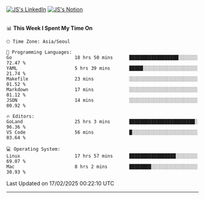 
[![JS's LinkedIn](https://img.shields.io/badge/LinkedIn-blue?style=for-the-badge&logo=linkedin)](https://www.linkedin.com/in/jaeseung-lee-5a2a32139/) 
[![JS's Notion](https://img.shields.io/badge/Notion-black?style=for-the-badge&logo=notion)](https://bit.ly/ljswiki1) <br><br>
<!-- ![JS's GitHub stats](https://github-readme-stats-lemon-five.vercel.app/api?username=tkxkd0159&hide=contribs,prs,stars,issues&show_icons=true&theme=react&include_all_commits=true)   -->
<!-- ![Top Langs](https://github-readme-stats-lemon-five.vercel.app/api/top-langs/?username=tkxkd0159&layout=compact&hide=jupyter%20notebook,scss,html,css&langs_count=10)  -->


<!--START_SECTION:waka-->
📊 **This Week I Spent My Time On** 

```text
🕑︎ Time Zone: Asia/Seoul

💬 Programming Languages: 
Go                       18 hrs 50 mins      ██████████████████░░░░░░░   72.47 % 
YAML                     5 hrs 39 mins       █████░░░░░░░░░░░░░░░░░░░░   21.74 % 
Makefile                 23 mins             ░░░░░░░░░░░░░░░░░░░░░░░░░   01.52 % 
Markdown                 17 mins             ░░░░░░░░░░░░░░░░░░░░░░░░░   01.12 % 
JSON                     14 mins             ░░░░░░░░░░░░░░░░░░░░░░░░░   00.92 % 

🔥 Editors: 
GoLand                   25 hrs 3 mins       ████████████████████████░   96.36 % 
VS Code                  56 mins             █░░░░░░░░░░░░░░░░░░░░░░░░   03.64 % 

💻 Operating System: 
Linux                    17 hrs 57 mins      █████████████████░░░░░░░░   69.07 % 
Mac                      8 hrs 2 mins        ████████░░░░░░░░░░░░░░░░░   30.93 % 
```


 Last Updated on 17/02/2025 00:22:10 UTC
<!--END_SECTION:waka-->

---
<!---
<a href="https://github.com/tkxkd0159/books">
  <img align="center" src="https://github-readme-stats-lemon-five.vercel.app/api/pin/?username=tkxkd0159&repo=books&theme=react" />
</a>
-->

<!---
- 🔭 I’m currently working on ...
- 🌱 I’m currently learning blockchain and distributed network
- 👯 I’m looking to collaborate on ...
- 🤔 I’m looking for help with ...
- 💬 Ask me about ...
- 📫 How to reach me: ...
- 😄 Pronouns: ...
- ⚡ Fun fact: ...
-->
